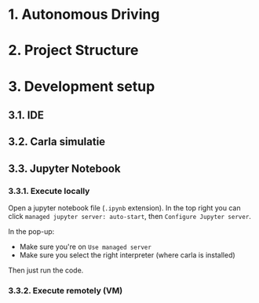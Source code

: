 # 1. Autonomous Driving

# 2. Project Structure


# 3. Development setup
## 3.1. IDE

## 3.2. Carla simulatie

## 3.3. Jupyter Notebook
### 3.3.1. Execute locally
Open a jupyter notebook file (`.ipynb` extension).
In the top right you can click `managed jupyter server: auto-start`, then `Configure Jupyter server`.

In the pop-up:
- Make sure you're on `Use managed server`
- Make sure you select the right interpreter (where carla is installed)

Then just run the code.

### 3.3.2. Execute remotely (VM)
